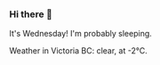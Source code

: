 ### Hi there :wave:

It's Wednesday! I'm probably sleeping.

Weather in Victoria BC: clear, at -2°C.
